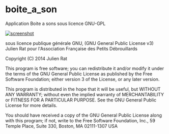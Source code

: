 boite_a_son
===========

Application Boite a sons sous licence GNU-GPL

[![screenshot](https://raw.github.com/julienrat/boite_a_son/master/screenshot.png)](#features) 

sous licence publique générale GNU, (GNU General Public License v3) Julien Rat pour l'Association Française des Petits Débrouillards

Copyright (C) 2014 Julien Rat

This program is free software; you can redistribute it and/or modify it under the terms of the GNU General Public License as published by the Free Software Foundation; either version 3 of the License, or any later version.

This program is distributed in the hope that it will be useful, but WITHOUT ANY WARRANTY; without even the implied warranty of MERCHANTABILITY or FITNESS FOR A PARTICULAR PURPOSE. See the GNU General Public License for more details.

You should have received a copy of the GNU General Public License along with this program; if not, write to the Free Software Foundation, Inc., 59 Temple Place, Suite 330, Boston, MA 02111-1307 USA
